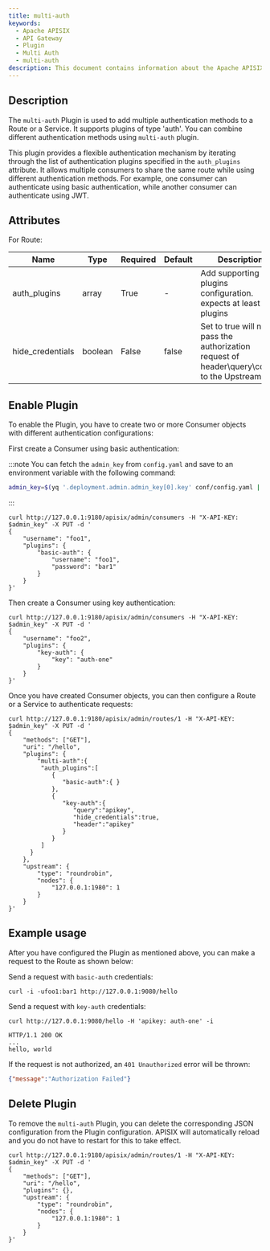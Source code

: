 ```yaml
---
title: multi-auth
keywords:
  - Apache APISIX
  - API Gateway
  - Plugin
  - Multi Auth
  - multi-auth
description: This document contains information about the Apache APISIX multi-auth Plugin.
---
```


<!--
#
# Licensed to the Apache Software Foundation (ASF) under one or more
# contributor license agreements.  See the NOTICE file distributed with
# this work for additional information regarding copyright ownership.
# The ASF licenses this file to You under the Apache License, Version 2.0
# (the "License"); you may not use this file except in compliance with
# the License.  You may obtain a copy of the License at
#
#     http://www.apache.org/licenses/LICENSE-2.0
#
# Unless required by applicable law or agreed to in writing, software
# distributed under the License is distributed on an "AS IS" BASIS,
# WITHOUT WARRANTIES OR CONDITIONS OF ANY KIND, either express or implied.
# See the License for the specific language governing permissions and
# limitations under the License.
#
-->

## Description

The `multi-auth` Plugin is used to add multiple authentication methods to a Route or a Service. It supports plugins of type 'auth'. You can combine different authentication methods using `multi-auth` plugin.

This plugin provides a flexible authentication mechanism by iterating through the list of authentication plugins specified in the `auth_plugins` attribute. It allows multiple consumers to share the same route while using different authentication methods. For example, one consumer can authenticate using basic authentication, while another consumer can authenticate using JWT.

## Attributes

For Route:

| Name         | Type  | Required | Default | Description                                                           |
|--------------|-------|----------|---------|-----------------------------------------------------------------------|
| auth_plugins | array | True     | -       | Add supporting auth plugins configuration. expects at least 2 plugins |
|hide_credentials|	boolean|	False|	false|	Set to true will not pass the authorization request of header\query\cookie to the Upstream.|

## Enable Plugin

To enable the Plugin, you have to create two or more Consumer objects with different authentication configurations:

First create a Consumer using basic authentication:

:::note
You can fetch the `admin_key` from `config.yaml` and save to an environment variable with the following command:

```bash
admin_key=$(yq '.deployment.admin.admin_key[0].key' conf/config.yaml | sed 's/"//g')
```

:::

```shell
curl http://127.0.0.1:9180/apisix/admin/consumers -H "X-API-KEY: $admin_key" -X PUT -d '
{
    "username": "foo1",
    "plugins": {
        "basic-auth": {
            "username": "foo1",
            "password": "bar1"
        }
    }
}'
```

Then create a Consumer using key authentication:

```shell
curl http://127.0.0.1:9180/apisix/admin/consumers -H "X-API-KEY: $admin_key" -X PUT -d '
{
    "username": "foo2",
    "plugins": {
        "key-auth": {
            "key": "auth-one"
        }
    }
}'
```

Once you have created Consumer objects, you can then configure a Route or a Service to authenticate requests:

```shell
curl http://127.0.0.1:9180/apisix/admin/routes/1 -H "X-API-KEY: $admin_key" -X PUT -d '
{
    "methods": ["GET"],
    "uri": "/hello",
    "plugins": {
        "multi-auth":{
         "auth_plugins":[
            {
               "basic-auth":{ }
            },
            {
               "key-auth":{
                  "query":"apikey",
                  "hide_credentials":true,
                  "header":"apikey"
               }
            }
         ]
      }
    },
    "upstream": {
        "type": "roundrobin",
        "nodes": {
            "127.0.0.1:1980": 1
        }
    }
}'
```

## Example usage

After you have configured the Plugin as mentioned above, you can make a request to the Route as shown below:

Send a request with `basic-auth` credentials:

```shell
curl -i -ufoo1:bar1 http://127.0.0.1:9080/hello
```

Send a request with `key-auth` credentials:

```shell
curl http://127.0.0.1:9080/hello -H 'apikey: auth-one' -i
```

```
HTTP/1.1 200 OK
...
hello, world
```

If the request is not authorized, an `401 Unauthorized` error will be thrown:

```json
{"message":"Authorization Failed"}
```

## Delete Plugin

To remove the `multi-auth` Plugin, you can delete the corresponding JSON configuration from the Plugin configuration. APISIX will automatically reload and you do not have to restart for this to take effect.

```shell
curl http://127.0.0.1:9180/apisix/admin/routes/1 -H "X-API-KEY: $admin_key" -X PUT -d '
{
    "methods": ["GET"],
    "uri": "/hello",
    "plugins": {},
    "upstream": {
        "type": "roundrobin",
        "nodes": {
            "127.0.0.1:1980": 1
        }
    }
}'
```
